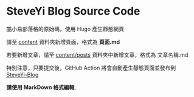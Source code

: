 # SteveYi Blog Source Code

酷小易部落格的原始碼，使用 Hugo 產生靜態網頁

請至 [content](https://github.com/steveyiyo/blog_source/tree/main/content) 資料夾新增頁面，格式為 **頁面.md**

若要新增文章，請至 [content/posts](https://github.com/steveyiyo/blog_source/tree/main/content/posts) 資料夾中新增文章，格式為 文章名稱.md

特別注意，只要提交後，GitHub Action 將會自動產生靜態頁面並發布到 [SteveYi-Blog](https://github.com/steveyiyo/SteveYi-Blog)

**請使用 MarkDown 格式編輯**,
